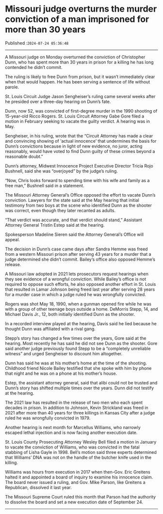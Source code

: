 # Missouri judge overturns the murder conviction of a man imprisoned for more than 30 years

Published :`2024-07-24 05:36:48`

---

A Missouri judge on Monday overturned the conviction of Christopher Dunn, who has spent more than 30 years in prison for a killing he has long contended he didn’t commit.

The ruling is likely to free Dunn from prison, but it wasn’t immediately clear when that would happen. He has been serving a sentence of life without parole.

St. Louis Circuit Judge Jason Sengheiser’s ruling came several weeks after he presided over a three-day hearing on Dunn’s fate.

Dunn, now 52, was convicted of first-degree murder in the 1990 shooting of 15-year-old Ricco Rogers. St. Louis Circuit Attorney Gabe Gore filed a motion in February seeking to vacate the guilty verdict. A hearing was in May.

Sengheiser, in his ruling, wrote that the “Circuit Attorney has made a clear and convincing showing of ‘actual innocence’ that undermines the basis for Dunn’s convictions because in light of new evidence, no juror, acting reasonably, would have voted to find Dunn guilty of these crimes beyond a reasonable doubt.”

Dunn’s attorney, Midwest Innocence Project Executive Director Tricia Rojo Bushnell, said she was “overjoyed” by the judge’s ruling.

“Now, Chris looks forward to spending time with his wife and family as a free man,” Bushnell said in a statement.

The Missouri Attorney General’s Office opposed the effort to vacate Dunn’s conviction. Lawyers for the state said at the May hearing that initial testimony from two boys at the scene who identified Dunn as the shooter was correct, even though they later recanted as adults.

“That verdict was accurate, and that verdict should stand,” Assistant Attorney General Tristin Estep said at the hearing.

Spokesperson Madeline Sieren said the Attorney General’s Office will appeal.

The decision in Dunn’s case came days after Sandra Hemme was freed from a western Missouri prison after serving 43 years for a murder that a judge determined she didn’t commit. Bailey’s office also opposed Hemme’s release.

A Missouri law adopted in 2021 lets prosecutors request hearings when they see evidence of a wrongful conviction. While Bailey’s office is not required to oppose such efforts, he also opposed another effort in St. Louis that resulted in Lamar Johnson being freed last year after serving 28 years for a murder case in which a judge ruled he was wrongfully convicted.

Rogers was shot May 18, 1990, when a gunman opened fire while he was with a group of other teenage boys outside a home. DeMorris Stepp, 14, and Michael Davis Jr., 12, both initially identified Dunn as the shooter.

In a recorded interview played at the hearing, Davis said he lied because he thought Dunn was affiliated with a rival gang.

Stepp’s story has changed a few times over the years, Gore said at the hearing. Most recently he has said he did not see Dunn as the shooter. Gore said another judge previously found Stepp to be a “completely unreliable witness” and urged Sengheiser to discount him altogether.

Dunn has said he was at his mother’s home at the time of the shooting. Childhood friend Nicole Bailey testified that she spoke with him by phone that night and he was on a phone at his mother’s house.

Estep, the assistant attorney general, said that alibi could not be trusted and Dunn’s story has shifted multiple times over the years. Dunn did not testify at the hearing.

The 2021 law has resulted in the release of two men who each spent decades in prison. In addition to Johnson, Kevin Strickland was freed in 2021 after more than 40 years for three killings in Kansas City after a judge ruled he was wrongfully convicted in 1979.

Another hearing is next month for Marcellus Williams, who narrowly escaped lethal injection and is now facing another execution date.

St. Louis County Prosecuting Attorney Wesley Bell filed a motion in January to vacate the conviction of Williams, who was convicted in the fatal stabbing of Lisha Gayle in 1998. Bell’s motion said three experts determined that Williams’ DNA was not on the handle of the butcher knife used in the killing.

Williams was hours from execution in 2017 when then-Gov. Eric Greitens halted it and appointed a board of inquiry to examine his innocence claim. The board never issued a ruling, and Gov. Mike Parson, like Greitens a Republican, dissolved it last year.

The Missouri Supreme Court ruled this month that Parson had the authority to dissolve the board and set a new execution date of September 24.

---

